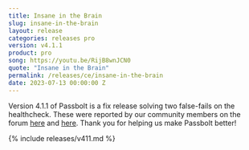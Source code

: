 ```yaml
---
title: Insane in the Brain
slug: insane-in-the-brain
layout: release
categories: releases pro
version: v4.1.1
product: pro
song: https://youtu.be/RijB8wnJCN0
quote: "Insane in the Brain"
permalink: /releases/ce/insane-in-the-brain
date: 2023-07-13 00:00:00 Z
---
```


Version 4.1.1 of Passbolt is a fix release solving two false-fails on the healthcheck. These were reported by our community members on the forum [here](https://community.passbolt.com/t/after-upgrade-from-4-0-2-4-1-0-upgrade-default-content-is-missing/7959) and [here](https://community.passbolt.com/t/this-installation-is-not-up-to-date-currently-using-4-0-2-and-it-should-be-v4-1-0-rc-2/7883).
Thank you for helping us make Passbolt better!

{% include releases/v411.md %}